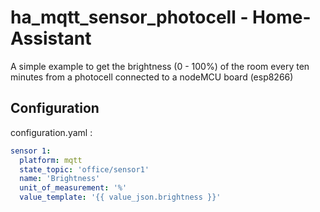 # ha_mqtt_sensor_photocell - Home-Assistant
A simple example to get the brightness (0 - 100%) of the room every ten minutes from a photocell connected to a nodeMCU board (esp8266)

## Configuration
configuration.yaml :
```yaml
sensor 1:
  platform: mqtt
  state_topic: 'office/sensor1'
  name: 'Brightness'
  unit_of_measurement: '%'
  value_template: '{{ value_json.brightness }}'
```